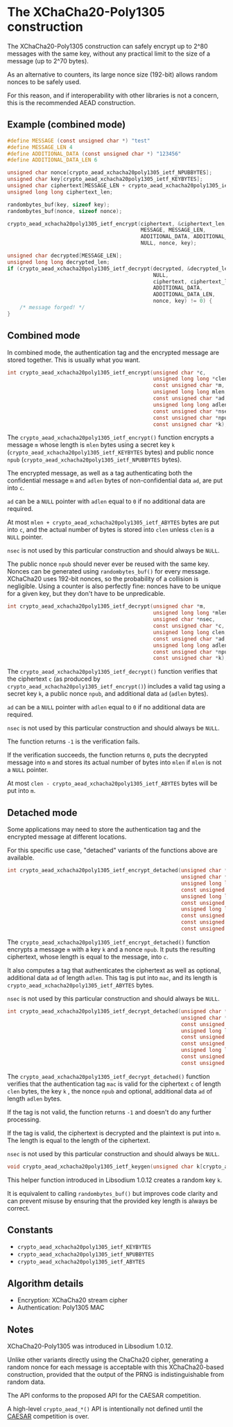 # The XChaCha20-Poly1305 construction

The XChaCha20-Poly1305 construction can safely encrypt up to 2^80 messages with the same key, without any practical limit to the size of a message (up to 2^70 bytes).

As an alternative to counters, its large nonce size (192-bit) allows random nonces to be safely used.

For this reason, and if interoperability with other libraries is not a concern, this is the recommended AEAD construction.

## Example (combined mode)

```c
#define MESSAGE (const unsigned char *) "test"
#define MESSAGE_LEN 4
#define ADDITIONAL_DATA (const unsigned char *) "123456"
#define ADDITIONAL_DATA_LEN 6

unsigned char nonce[crypto_aead_xchacha20poly1305_ietf_NPUBBYTES];
unsigned char key[crypto_aead_xchacha20poly1305_ietf_KEYBYTES];
unsigned char ciphertext[MESSAGE_LEN + crypto_aead_xchacha20poly1305_ietf_ABYTES];
unsigned long long ciphertext_len;

randombytes_buf(key, sizeof key);
randombytes_buf(nonce, sizeof nonce);

crypto_aead_xchacha20poly1305_ietf_encrypt(ciphertext, &ciphertext_len,
                                           MESSAGE, MESSAGE_LEN,
                                           ADDITIONAL_DATA, ADDITIONAL_DATA_LEN,
                                           NULL, nonce, key);

unsigned char decrypted[MESSAGE_LEN];
unsigned long long decrypted_len;
if (crypto_aead_xchacha20poly1305_ietf_decrypt(decrypted, &decrypted_len,
                                               NULL,
                                               ciphertext, ciphertext_len,
                                               ADDITIONAL_DATA,
                                               ADDITIONAL_DATA_LEN,
                                               nonce, key) != 0) {
    /* message forged! */
}
```

## Combined mode

In combined mode, the authentication tag and the encrypted message are stored together. This is usually what you want.

```c
int crypto_aead_xchacha20poly1305_ietf_encrypt(unsigned char *c,
                                               unsigned long long *clen,
                                               const unsigned char *m,
                                               unsigned long long mlen,
                                               const unsigned char *ad,
                                               unsigned long long adlen,
                                               const unsigned char *nsec,
                                               const unsigned char *npub,
                                               const unsigned char *k);
```

The `crypto_aead_xchacha20poly1305_ietf_encrypt()` function encrypts a message `m` whose length is `mlen` bytes using a secret key `k` (`crypto_aead_xchacha20poly1305_ietf_KEYBYTES` bytes) and public nonce `npub` (`crypto_aead_xchacha20poly1305_ietf_NPUBBYTES` bytes).

The encrypted message, as well as a tag authenticating both the confidential message `m` and `adlen` bytes of non-confidential data `ad`, are put into `c`.

`ad` can be a `NULL` pointer with `adlen` equal to `0` if no additional data are required.

At most `mlen + crypto_aead_xchacha20poly1305_ietf_ABYTES` bytes are put into `c`, and the actual number of bytes is stored into `clen` unless `clen` is a `NULL` pointer.

`nsec` is not used by this particular construction and should always be `NULL`.

The public nonce `npub` should never ever be reused with the same key. Nonces can be generated using `randombytes_buf()` for every message. XChaCha20 uses 192-bit nonces, so the probability of a collision is negligible. Using a counter is also perfectly fine: nonces have to be unique for a given key, but they don't have to be unpredicable.

```c
int crypto_aead_xchacha20poly1305_ietf_decrypt(unsigned char *m,
                                               unsigned long long *mlen,
                                               unsigned char *nsec,
                                               const unsigned char *c,
                                               unsigned long long clen,
                                               const unsigned char *ad,
                                               unsigned long long adlen,
                                               const unsigned char *npub,
                                               const unsigned char *k);
```

The `crypto_aead_xchacha20poly1305_ietf_decrypt()` function verifies that the ciphertext `c` (as produced by `crypto_aead_xchacha20poly1305_ietf_encrypt()`) includes a valid tag using a secret key `k`, a public nonce `npub`, and additional data `ad` (`adlen` bytes).

`ad` can be a `NULL` pointer with `adlen` equal to `0` if no additional data are required.

`nsec` is not used by this particular construction and should always be `NULL`.

The function returns `-1` is the verification fails.

If the verification succeeds, the function returns `0`, puts the decrypted message into `m` and stores its actual number of bytes into `mlen` if `mlen` is not a `NULL` pointer.

At most `clen - crypto_aead_xchacha20poly1305_ietf_ABYTES` bytes will be put into `m`.

## Detached mode

Some applications may need to store the authentication tag and the encrypted message at different locations.

For this specific use case, "detached" variants of the functions above are available.

```c
int crypto_aead_xchacha20poly1305_ietf_encrypt_detached(unsigned char *c,
                                                        unsigned char *mac,
                                                        unsigned long long *maclen_p,
                                                        const unsigned char *m,
                                                        unsigned long long mlen,
                                                        const unsigned char *ad,
                                                        unsigned long long adlen,
                                                        const unsigned char *nsec,
                                                        const unsigned char *npub,
                                                        const unsigned char *k);
```

The `crypto_aead_xchacha20poly1305_ietf_encrypt_detached()` function encrypts a message `m` with a key `k` and a nonce `npub`. It puts the resulting ciphertext, whose length is equal to the message, into `c`.

It also computes a tag that authenticates the ciphertext as well as optional, additional data `ad` of length `adlen`. This tag is put into `mac`, and its length is `crypto_aead_xchacha20poly1305_ietf_ABYTES` bytes.

`nsec` is not used by this particular construction and should always be `NULL`.

```c
int crypto_aead_xchacha20poly1305_ietf_decrypt_detached(unsigned char *m,
                                                        unsigned char *nsec,
                                                        const unsigned char *c,
                                                        unsigned long long clen,
                                                        const unsigned char *mac,
                                                        const unsigned char *ad,
                                                        unsigned long long adlen,
                                                        const unsigned char *npub,
                                                        const unsigned char *k);
```

The `crypto_aead_xchacha20poly1305_ietf_decrypt_detached()` function verifies that the authentication tag `mac` is valid for the ciphertext `c` of length `clen` bytes, the key `k` , the nonce `npub` and optional, additional data `ad` of length `adlen` bytes.

If the tag is not valid, the function returns `-1` and doesn't do any further processing.

If the tag is valid, the ciphertext is decrypted and the plaintext is put into `m`. The length is equal to the length of the ciphertext.

`nsec` is not used by this particular construction and should always be `NULL`.

```c
void crypto_aead_xchacha20poly1305_ietf_keygen(unsigned char k[crypto_aead_xchacha20poly1305_ietf_KEYBYTES]);
```

This helper function introduced in Libsodium 1.0.12 creates a random key `k`.

It is equivalent to calling `randombytes_buf()` but improves code clarity and can prevent misuse by ensuring that the provided key length is always be correct.

## Constants

- `crypto_aead_xchacha20poly1305_ietf_KEYBYTES`
- `crypto_aead_xchacha20poly1305_ietf_NPUBBYTES`
- `crypto_aead_xchacha20poly1305_ietf_ABYTES`

## Algorithm details

- Encryption: XChaCha20 stream cipher
- Authentication: Poly1305 MAC

## Notes

XChaCha20-Poly1305 was introduced in Libsodium 1.0.12.

Unlike other variants directly using the ChaCha20 cipher, generating a random nonce for each message is acceptable with this XChaCha20-based construction, provided that the output of the PRNG is indistinguishable from random data.

The API conforms to the proposed API for the CAESAR competition.

A high-level `crypto_aead_*()` API is intentionally not defined until the [CAESAR](http://competitions.cr.yp.to/caesar.html) competition is over.
